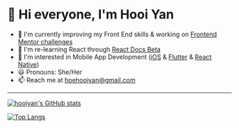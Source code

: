 # 👋 Hi everyone, I'm Hooi Yan 

- 🥅 I'm currently improving my Front End skills & working on [Frontend Mentor challenges](https://www.frontendmentor.io/challenges)
- 🌱 I'm re-learning React through [React Docs Beta](https://beta.reactjs.org/learn)
- 📱 I'm interested in Mobile App Development ([iOS](https://developer.apple.com/tutorials/app-dev-training) & [Flutter](https://flutter.dev/) & [React Native](https://reactnative.dev/))
- 😃 Pronouns: She/Her
- 📫️ Reach me at hoehooiyan@gmail.com

---

[![hooiyan's GitHub stats](https://github-readme-stats.vercel.app/api?username=hooiyan&theme=synthwave&show_icons=true)](https://github.com/hooiyan/github-readme-stats)

[![Top Langs](https://github-readme-stats.vercel.app/api/top-langs/?username=hooiyan&theme=synthwave&show_icons=true)](https://github.com/hooiyan/github-readme-stats)

<!---
hooiyan/hooiyan is a ✨ special ✨ repository because its `README.md` (this file) appears on your GitHub profile.
You can click the Preview link to take a look at your changes.
--->
